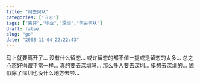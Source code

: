 ```yaml
---
title: "何去何从"
categories: ["日志"]
tags: ["离开","毕业","深圳","何去何从"]
draft: false
slug: "go"
date: "2008-11-04 22:22:43"
---
```


马上就要离开了... 
没有什么留恋... 
或许留恋的都不值一提或是留恋的太多... 
总之心态好得跟平常一样... 
真的要去深圳吗... 
那么多人要去深圳... 
挺想去深圳的... 
貌似除了深圳也没什么地方去啦...


